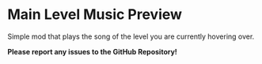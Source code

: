 # Main Level Music Preview

Simple mod that plays the song of the level you are currently hovering over.

**Please report any issues to the GitHub Repository!**
